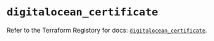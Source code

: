 # `digitalocean_certificate`

Refer to the Terraform Registory for docs: [`digitalocean_certificate`](https://www.terraform.io/docs/providers/digitalocean/r/certificate).
